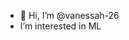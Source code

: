- 👋 Hi, I’m @vanessah-26
- I’m interested in ML

<!---
vanessah-26/vanessah-26 is a ✨ special ✨ repository because its `README.md` (this file) appears on your GitHub profile.
You can click the Preview link to take a look at your changes.
--->
